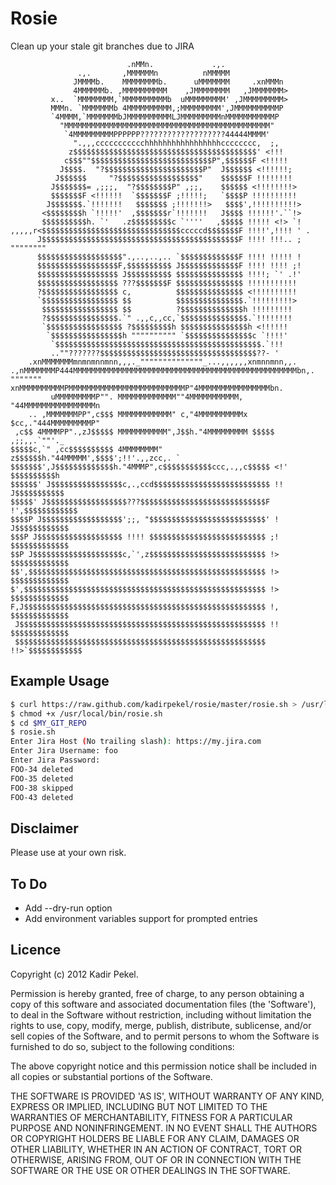 Rosie
=====

Clean up your stale git branches due to JIRA

```
                          .nMMn.             .,.
               .,.       ,MMMMMMn          nMMMMM
              JMMMMb.    MMMMMMMMb.      uMMMMMMM     .xnMMMn
              4MMMMMMb. ,MMMMMMMMMM    ,JMMMMMMMM   ,JMMMMMMM>
         x..  `MMMMMMMM,`MMMMMMMMMMb  uMMMMMMMMM' ,JMMMMMMMMM>
         MMMn. `MMMMMMMb 4MMMMMMMMMM,;MMMMMMMMM',JMMMMMMMMMMP
         `4MMMM,`MMMMMMMbJMMMMMMMMMMLJMMMMMMMMMnMMMMMMMMMMMP
           "MMMMMMMMMMMMMMMMMMMMMMMMMMMMMMMMMMMMMMMMMMMMMM"
            `4MMMMMMMMMPPPPPP???????????????????44444MMMM'
              ".,,,ccccccccccchhhhhhhhhhhhhhhhhcccccccc,  ;,
             z$$$$$$$$$$$$$$$$$$$$$$$$$$$$$$$$$$$$$$$$$' <!!!
            c$$$""$$$$$$$$$$$$$$$$$$$$$$$$$$$P",$$$$$$F <!!!!!
           J$$$$.  "?$$$$$$$$$$$$$$$$$$$$$$P"  J$$$$$$ <!!!!!!;
          J$$$$$$     "?$$$$$$$$$$$$$$$$$$"    $$$$$$F !!!!!!!!
         J$$$$$$$= ,;;;,  "?$$$$$$$$P" ,;;,    $$$$$$ <!!!!!!!!>
         $$$$$$$F <!!!!!!  `$$$$$$$F ;!!!!!;   `$$$$P !!!!!!!!!!
        J$$$$$$$.`!!!!!!!   $$$$$$$ ;!!!!!!!>   $$$$',!!!!!!!!!!>
       <$$$$$$$$h `!!!!!'  ,$$$$$$$r`!!!!!!!   J$$$$ !!!!!!'.``!>
       $$$$$$$$$$h. `'   .z$$$$$$$$$c `''''   ,$$$$$ !!!!! <!> `!
,,,,,r<$$$$$$$$$$$$$$$$$$$$$$$$$$$$$$$cccccd$$$$$$$F !!!!',!!!! ' .
      J$$$$$$$$$$$$$$$$$$$$$$$$$$$$$$$$$$$$$$$$$$$$F !!!! !!!.. ; """"""""
      $$$$$$$$$$$$$$$$$$$".,..,..,.. `$$$$$$$$$$$$$F !!!! !!!!! !
      $$$$$$$$$$$$$$$$$$F,$$$$$$$$$$ J$$$$$$$$$$$$$F !!!! !!!! ;!
      $$$$$$$$$$$$$$$$$$ J$$$$$$$$$$ $$$$$$$$$$$$$$$ !!!!; `' .!'
      $$$$$$$$$$$$$$$$$$ ???$$$$$$$F $$$$$$$$$$$$$$$ !!!!!!!!!!!
      ?$$$$$$$$$$$$$$$$$ c,          $$$$$$$$$$$$$$$ <!!!!!!!!!!
      `$$$$$$$$$$$$$$$$$ $$          $$$$$$$$$$$$$$$.`!!!!!!!!!>
       $$$$$$$$$$$$$$$$$ $$          ?$$$$$$$$$$$$$$h !!!!!!!!!
       ?$$$$$$$$$$$$$$$$.`" .,,c,,cc,`$$$$$$$$$$$$$$$.`!!!!!!!!
       `$$$$$$$$$$$$$$$$$ ?$$$$$$$$$h $$$$$$$$$$$$$$$h <!!!!!!
        `$$$$$$$$$$$$$$$$h """""""""" `$$$$$$$$$$$$$$$c `!!!!'
         `$$$$$$$$$$$$$$$$$$$$$$$$$$$$$$$$$$$$$$$$$$$$$$.`!!!
         ..""???????$$$$$$$$$$$$$$$$$$$$$$$$$$$$$$$$$$$??- '
    .xnMMMMMMMmnmnmnnmnn,,,._""""""""""""""_...,,,,,,xnmnnmnn,,.
.,nMMMMMMMP444MMMMMMMMMMMMMMMMMMMMMMMMMMMMMMMMMMMMMMMMMMMMMMMMMMbn,.
"""""""    xnMMMMMMMMMMPMMMMMMMMMMMMMMMMMMMMMMMMMMP"4MMMMMMMMMMMMMMMMbn.
         uMMMMMMMMMP"". MMMMMMMMMMMMM""4MMMMMMMMMMM,  "44MMMMMMMMMMMMMMMMn
    .. ,MMMMMMMPP",c$$$ MMMMMMMMMMMM" c,"4MMMMMMMMMMx $cc,."444MMMMMMMMMP"
 ,c$$ 4MMMMPP".,zJ$$$$$ MMMMMMMMMMM",J$$h."4MMMMMMMMM $$$$$ ,;;,,.`""'._
$$$$$c,`" ,cc$$$$$$$$$$ 4MMMMMMMM" z$$$$$$h."44MMMMM',$$$$';!!'.,,zcc,. `
$$$$$$$',J$$$$$$$$$$$$$h."4MMMP",c$$$$$$$$$$$ccc,.,,c$$$$$ <!' $$$$$$$$$$h
$$$$$$' J$$$$$$$$$$$$$$$$c,.,ccd$$$$$$$$$$$$$$$$$$$$$$$$$$ !! J$$$$$$$$$$$
$$$$$' J$$$$$$$$$$$$$$$$$$???$$$$$$$$$$$$$$$$$$$$$$$$$$$$F !',$$$$$$$$$$$$
$$$$P J$$$$$$$$$$$$$$$$$$';;, "$$$$$$$$$$$$$$$$$$$$$$$$$$' ! J$$$$$$$$$$$$
$$$P J$$$$$$$$$$$$$$$$$$$ !!!! $$$$$$$$$$$$$$$$$$$$$$$$$$ ;! $$$$$$$$$$$$$
$$P J$$$$$$$$$$$$$$$$$$$$c,`',z$$$$$$$$$$$$$$$$$$$$$$$$$$ !> $$$$$$$$$$$$$
$$',$$$$$$$$$$$$$$$$$$$$$$$$$$$$$$$$$$$$$$$$$$$$$$$$$$$$$ !> $$$$$$$$$$$$$
$',$$$$$$$$$$$$$$$$$$$$$$$$$$$$$$$$$$$$$$$$$$$$$$$$$$$$$$ !> $$$$$$$$$$$$$
F,J$$$$$$$$$$$$$$$$$$$$$$$$$$$$$$$$$$$$$$$$$$$$$$$$$$$$$$ !, $$$$$$$$$$$$$
 J$$$$$$$$$$$$$$$$$$$$$$$$$$$$$$$$$$$$$$$$$$$$$$$$$$$$$$$ !! $$$$$$$$$$$$$
 $$$$$$$$$$$$$$$$$$$$$$$$$$$$$$$$$$$$$$$$$$$$$$$$$$$$$$$$ !!>`$$$$$$$$$$$$
```

Example Usage
-------------

``` bash
$ curl https://raw.github.com/kadirpekel/rosie/master/rosie.sh > /usr/local/bin/rosie.sh
$ chmod +x /usr/local/bin/rosie.sh
$ cd $MY_GIT_REPO
$ rosie.sh
Enter Jira Host (No trailing slash): https://my.jira.com
Enter Jira Username: foo
Enter Jira Password: 
FOO-34 deleted
FOO-35 deleted
FOO-38 skipped
FOO-43 deleted
```
Disclaimer
----------

Please use at your own risk.

To Do
-----

 * Add --dry-run option
 * Add environment variables support for prompted entries

Licence
-------
Copyright (c) 2012 Kadir Pekel.

Permission is hereby granted, free of charge, to any person obtaining a copy of this software and associated documentation files (the 'Software'), to deal in the Software without restriction, including without limitation the rights to use, copy, modify, merge, publish, distribute, sublicense, and/or sell copies of the Software, and to permit persons to whom the Software is furnished to do so, subject to the following conditions:

The above copyright notice and this permission notice shall be included in all copies or substantial portions of the Software.

THE SOFTWARE IS PROVIDED 'AS IS', WITHOUT WARRANTY OF ANY KIND, EXPRESS OR IMPLIED, INCLUDING BUT NOT LIMITED TO THE WARRANTIES OF MERCHANTABILITY, FITNESS FOR A PARTICULAR PURPOSE AND NONINFRINGEMENT. IN NO EVENT SHALL THE AUTHORS OR COPYRIGHT HOLDERS BE LIABLE FOR ANY CLAIM, DAMAGES OR OTHER LIABILITY, WHETHER IN AN ACTION OF CONTRACT, TORT OR OTHERWISE, ARISING FROM, OUT OF OR IN CONNECTION WITH THE SOFTWARE OR THE USE OR OTHER DEALINGS IN THE SOFTWARE.